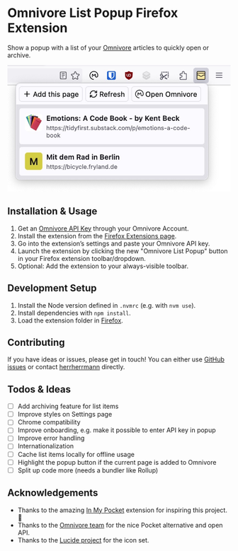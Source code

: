 # Omnivore List Popup Firefox Extension

Show a popup with a list of your [Omnivore](https://omnivore.app/) articles to quickly open or archive.

![Screenshot of the extension running in Firefox](docs/screenshot.jpg)

## Installation & Usage

1. Get an [Omnivore API Key](https://omnivore.app/settings/api) through your Omnivore Account.
2. Install the extension from the [Firefox Extensions page](https://addons.mozilla.org/firefox/extensions/).
3. Go into the extension’s settings and paste your Omnivore API key.
4. Launch the extension by clicking the new "Omnivore List Popup" button in your Firefox extension toolbar/dropdown.
5. Optional: Add the extension to your always-visible toolbar.

## Development Setup

1. Install the Node version defined in `.nvmrc` (e.g. with `nvm use`).
2. Install dependencies with `npm install`.
3. Load the extension folder in [Firefox](about:debugging#/runtime/this-firefox).

## Contributing

If you have ideas or issues, please get in touch! You can either use [GitHub issues](https://github.com/herrherrmann/omnivore-list-popup/issues) or contact [herrherrmann](https://github.com/herrherrmann/) directly.

## Todos & Ideas

- [ ] Add archiving feature for list items
- [ ] Improve styles on Settings page
- [ ] Chrome compatibility
- [ ] Improve onboarding, e.g. make it possible to enter API key in popup
- [ ] Improve error handling
- [ ] Internationalization
- [ ] Cache list items locally for offline usage
- [ ] Highlight the popup button if the current page is added to Omnivore
- [ ] Split up code more (needs a bundler like Rollup)

## Acknowledgements

- Thanks to the amazing [In My Pocket](https://inmypocketaddon.com/) extension for inspiring this project. 👏
- Thanks to the [Omnivore team](https://omnivore.app/) for the nice Pocket alternative and open API.
- Thanks to the [Lucide project](https://lucide.dev/) for the icon set.
